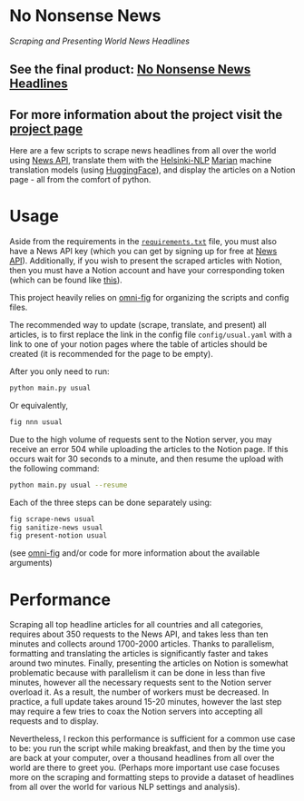 # No Nonsense News
*Scraping and Presenting World News Headlines*

## See the final product: [No Nonsense News Headlines](http://nnn.felixludos.com)

## For more information about the project visit the [project page](https://www.notion.so/felixleeb/No-Nonsense-News-0ecebf66967147dda6a96b549c7a73d1)

Here are a few scripts to scrape news headlines from all over the world using [News API](https://newsapi.org/), translate them with the [Helsinki-NLP](https://blogs.helsinki.fi/language-technology/) [Marian](https://marian-nmt.github.io/) machine translation models (using [HuggingFace](https://huggingface.co/)), and display the articles on a Notion page - all from the comfort of python.

# Usage

Aside from the requirements in the [`requirements.txt`](https://github.com/felixludos/nnn/blob/master/requirements.txt) file, you must also have a News API key (which you can get by signing up for free at [News API](https://newsapi.org/)). Additionally, if you wish to present the scraped articles with Notion, then you must have a Notion account and have your corresponding token (which can be found like [this](https://www.redgregory.com/notion/2020/6/15/9zuzav95gwzwewdu1dspweqbv481s5)).

This project heavily relies on [omni-fig](https://github.com/felixludos/omni-fig) for organizing the scripts and config files.

The recommended way to update (scrape, translate, and present) all articles, is to first replace the link in the config file `config/usual.yaml` with a link to one of your notion pages where the table of articles should be created (it is recommended for the page to be empty).

After you only need to run:

```bash
python main.py usual
```

Or equivalently,

```bash
fig nnn usual
```

Due to the high volume of requests sent to the Notion server, you may receive an error 504 while uploading the articles to the Notion page. If this occurs wait for 30 seconds to a minute, and then resume the upload with the following command:

```bash
python main.py usual --resume
```

Each of the three steps can be done separately using:

```bash
fig scrape-news usual
fig sanitize-news usual
fig present-notion usual
```

(see [omni-fig](https://github.com/felixludos/omni-fig) and/or code for more information about the available arguments)

# Performance

Scraping all top headline articles for all countries and all categories, requires about 350 requests to the News API, and takes less than ten minutes and collects around 1700-2000 articles. Thanks to parallelism, formatting and translating the articles is significantly faster and takes around two minutes. Finally, presenting the articles on Notion is somewhat problematic because with parallelism it can be done in less than five minutes, however all the necessary requests sent to the Notion server overload it. As a result, the number of workers must be decreased. In practice, a full update takes around 15-20 minutes, however the last step may require a few tries to coax the Notion servers into accepting all requests and to display.

Nevertheless, I reckon this performance is sufficient for a common use case to be: you run the script while making breakfast, and then by the time you are back at your computer, over a thousand headlines from all over the world are there to greet you. (Perhaps more important use case focuses more on the scraping and formatting steps to provide a dataset of headlines from all over the world for various NLP settings and analysis).

